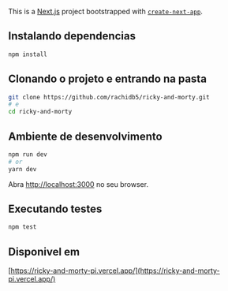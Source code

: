 This is a [Next.js](https://nextjs.org/) project bootstrapped with [`create-next-app`](https://github.com/vercel/next.js/tree/canary/packages/create-next-app).
## Instalando dependencias

```bash
npm install
```
## Clonando o projeto e entrando na pasta

```bash
git clone https://github.com/rachidb5/ricky-and-morty.git
# e
cd ricky-and-morty
```

## Ambiente de desenvolvimento

```bash
npm run dev
# or
yarn dev
```

Abra [http://localhost:3000](http://localhost:3000) no seu browser.


## Executando testes

```bash
npm test
```

## Disponivel em


[https://ricky-and-morty-pi.vercel.app/](https://ricky-and-morty-pi.vercel.app/)



